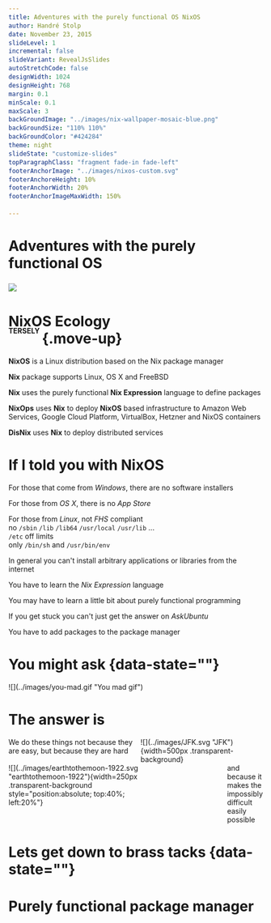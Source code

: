 ```yaml
---
title: Adventures with the purely functional OS NixOS
author: Handré Stolp
date: November 23, 2015
slideLevel: 1
incremental: false
slideVariant: RevealJsSlides
autoStretchCode: false
designWidth: 1024
designHeight: 768
margin: 0.1
minScale: 0.1
maxScale: 3
backGroundImage: "../images/nix-wallpaper-mosaic-blue.png"
backGroundSize: "110% 110%"
backGroundColor: "#424284"
theme: night
slideState: "customize-slides"
topParagraphClass: "fragment fade-in fade-left"
footerAnchorImage: "../images/nixos-custom.svg"
footerAnchoreHeight: 10%
footerAnchorWidth: 20%
footerAnchorImageMaxWidth: 150%

---
```


<style>
  .customize-slides h1{
    text-transform:initial;
    font-size: 200%;
  }
  section.move-up>div:nth-child(2){
    margin-top: -100px;
  }
  section.move-up-sub>div:first-child{
    margin-top: -50px;
  }
  .reveal section img.transparent-background{
    background:transparent;
    border:none;
    box-shadow:none;
  }
</style>


<section data-background-color="#424284" data-background-image="../images/nix-wallpaper-mosaic-blue.png" data-background-size="110% 110%">
  <div> <h1 style="text-transform:initial;font-size:200%"> Adventures with the purely functional OS </h1>
  </div>
  <div> <image class="transparent-background" src="../images/nixos.svg" />  </div>
</section>


NixOS Ecology  <span style="font-variant:small-caps;font-size:70%;line-height:0.1;vertical-align:text-top"> <br/> tersely </span> {.move-up}
===================

**NixOS** is a Linux distribution based on the Nix package manager

**Nix** package supports Linux, OS X and FreeBSD

**Nix** uses the purely functional **Nix Expression** language to define packages

**NixOps** uses **Nix** to deploy **NixOS** based infrastructure to Amazon Web Services, Google Cloud Platform, VirtualBox, Hetzner and NixOS containers

**DisNix** uses **Nix** to deploy distributed services

If I told you with NixOS
========================

<section>

For those that come from *Windows*, there are no software installers

For those from *OS X*, there is no *App Store*

For those from *Linux*, not *FHS* compliant
<br/> no `/sbin` `/lib` `/lib64` `/usr/local` `/usr/lib`  ...
<br/> `/etc` off limits
<br/> only `/bin/sh` and `/usr/bin/env`

In general you can't install arbitrary applications or libraries from the internet

</section>

<section>

You have to learn the *Nix Expression* language

You may have to learn a little bit about purely
functional programming

If you get stuck you can't just get the answer on *AskUbuntu*

You have to add packages to the package manager

</section>

You might ask  {data-state=""}
============

<div>
![](../images/you-mad.gif "You mad gif")
</div>

The answer is
=============

<div style="display: flex">
<div>
We do these things not because they are easy, but because they are hard
</div>
<div>
![](../images/JFK.svg "JFK"){width=500px .transparent-background}
</div>
</div>

<div class="fragment fade-in fad-up" style="display: flex">
<div>
![](../images/earthtothemoon-1922.svg  "earthtothemoon-1922"){width=250px .transparent-background style="position:absolute; top:40%; left:20%"}
</div>
<div style="width:50%;margin-left:30%;">
and because it makes the impossibly difficult easily possible
</div>
</div>


Lets get down to brass tacks  {data-state=""}
============

Purely functional package manager
================================
